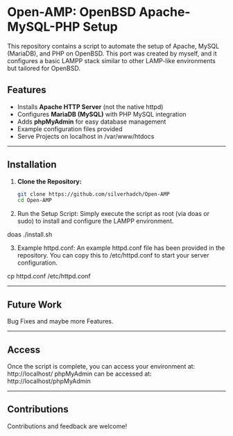 # Open-AMP: OpenBSD Apache-MySQL-PHP Setup

This repository contains a script to automate the setup of Apache, MySQL (MariaDB), and PHP on OpenBSD. This port was created by myself, and it configures a basic LAMPP stack similar to other LAMP-like environments but tailored for OpenBSD.

## Features
- Installs **Apache HTTP Server** (not the native httpd)
- Configures **MariaDB (MySQL)** with PHP MySQL integration
- Adds **phpMyAdmin** for easy database management
- Example configuration files provided
- Serve Projects on localhost in /var/www/htdocs

---

## Installation

1. **Clone the Repository:**
   ```sh
   git clone https://github.com/silverhadch/Open-AMP
   cd Open-AMP

2. Run the Setup Script:
Simply execute the script as root (via doas or sudo) to install and configure the LAMPP environment.

doas ./install.sh

3. Example httpd.conf:
An example httpd.conf file has been provided in the repository. You can copy this to /etc/httpd.conf to start your server configuration.

cp httpd.conf /etc/httpd.conf


---

## Future Work

Bug Fixes and maybe more Features.

---

## Access

Once the script is complete, you can access your environment at:
http://localhost/
phpMyAdmin can be accessed at:
http://localhost/phpMyAdmin


---

## Contributions

Contributions and feedback are welcome!

